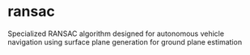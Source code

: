 # ransac

Specialized RANSAC algorithm designed for autonomous vehicle\
navigation using surface plane generation for ground plane estimation 
